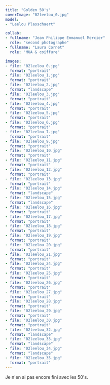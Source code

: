 ```yaml
---
title: "Golden 50's"
coverImage: "02leelou_0.jpg"
model: 
- "Leelou Plasschaert"

collab:
- fullname: "Jean Philippe Emmanuel Mercier"
  role: "second photographe"
- fullname: "Laura Cornet"
  role: "MUA & coiffure"

images:
- file: "02leelou_0.jpg"
  format: "portrait"
- file: "02leelou_1.jpg"
  format: "portrait"
- file: "02leelou_2.jpg"
  format: "landscape"
- file: "02leelou_3.jpg"
  format: "portrait"
- file: "02leelou_4.jpg"
  format: "portrait"
- file: "02leelou_5.jpg"
  format: "portrait"
- file: "02leelou_6.jpg"
  format: "portrait"
- file: "02leelou_7.jpg"
  format: "portrait"
- file: "02leelou_9.jpg"
  format: "portrait"
- file: "02leelou_10.jpg"
  format: "portrait"
- file: "02leelou_11.jpg"
  format: "portrait"
- file: "02leelou_12.jpg"
  format: "portrait"
- file: "02leelou_13.jpg"
  format: "portrait"
- file: "02leelou_14.jpg"
  format: "landscape"
- file: "02leelou_15.jpg"
  format: "landscape"
- file: "02leelou_16.jpg"
  format: "portrait"
- file: "02leelou_17.jpg"
  format: "portrait"
- file: "02leelou_18.jpg"
  format: "portrait"
- file: "02leelou_19.jpg"
  format: "portrait"
- file: "02leelou_20.jpg"
  format: "portrait"
- file: "02leelou_21.jpg"
  format: "portrait"
- file: "02leelou_24.jpg"
  format: "portrait"
- file: "02leelou_25.jpg"
  format: "portrait"
- file: "02leelou_26.jpg"
  format: "portrait"
- file: "02leelou_27.jpg"
  format: "portrait"
- file: "02leelou_28.jpg"
  format: "portrait"
- file: "02leelou_29.jpg"
  format: "portrait"
- file: "02leelou_30.jpg"
  format: "portrait"
- file: "02leelou_32.jpg"
  format: "landscape"
- file: "02leelou_33.jpg"
  format: "landscape"
- file: "02leelou_34.jpg"
  format: "landscape"
- file: "02leelou_35.jpg"
  format: "portrait"
---
```

Je n'en ai pas encore fini avec les 50's.
